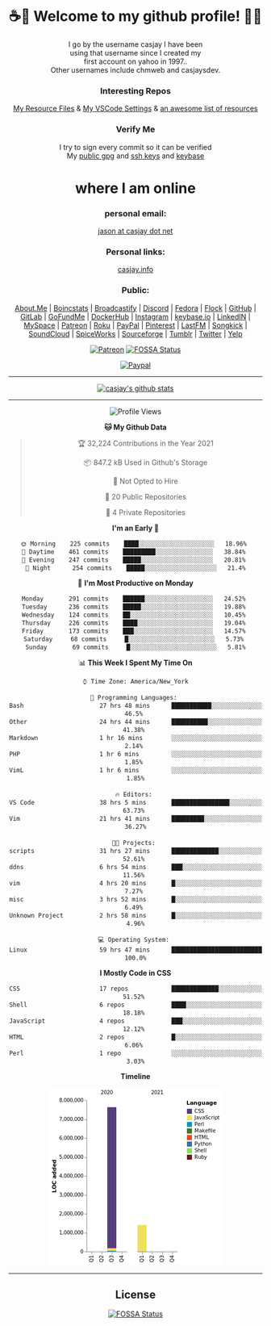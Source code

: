 <div align="center">  
  
# <strong> ☕👋 Welcome to my github profile! 👋🚀 </strong>  
  
I go by the username casjay I have been  
using that username since I created my  
first account on yahoo in 1997..  
Other usernames include chmweb and casjaysdev.  
  
### <strong> Interesting Repos </strong>  
[My Resource Files](https://github.com/casjay/resources) & 
[My VSCode Settings](https://github.com/casjay/vs-code) & 
[an awesome list of resources](https://github.com/casjay/awesome)
  
### <strong> Verify Me </strong>
I try to sign every commit so it can be verified  
My [public gpg](https://github.com/casjay/public/raw/master/jason.asc) and 
[ssh keys](https://github.com/casjay/public/raw/master/ssh_id.pub) and 
[keybase](https://keybase.io/casjay)  
  
# <strong> where I am online </strong>  
  
### <strong> personal email: </strong>  
[jason at casjay dot net](mailto:jason@casjay.net)  

### <strong> Personal links: </strong>  
[casjay.info](http://casjay.info)  
  
### <strong> Public: </strong>  
[About.Me](https://about.me/casjay) | 
[Boincstats](https://boincstats.com/en/page/profile/user/34665/) | 
[Broadcastify](http://www.radioreference.com/apps/user/?uid=184850) | 
[Discord](https://discord.gg/z2wS84v) | 
[Fedora](https://copr.fedorainfracloud.org/coprs/casjay) | 
[Flock](http://casjay.flock.com) | 
[GitHub](http://github.com/casjay) | 
[GitLab](http://gitlab.com/casjay) | 
[GoFundMe](https://www.gofundme.com/casjay) | 
[DockerHub](https://hub.docker.com/r/casjay/) | 
[Instagram](https://www.instagram.com/casjay/) | 
[keybase.io](http://keybase.io/casjay) | 
[LinkedIN](http://linkedin.com/in/casjay) | 
[MySpace](https://myspace.com/casjay) | 
[Patreon](https://www.patreon.com/casjay) | 
[Roku](https://my.roku.com/add/casjaysdev) | 
[PayPal](https://paypal.me/casjaysdev) | 
[Pinterest](https://www.pinterest.com/casjaysdev) | 
[LastFM](https://www.last.fm/user/Casjay) | 
[Songkick](https://www.songkick.com/users/casjay) | 
[SoundCloud](https://soundcloud.com/casjay) | 
[SpiceWorks](https://community.spiceworks.com/people/casjay) | 
[Sourceforge](https://sourceforge.net/u/chmweb/profile/) | 
[Tumblr](https://casjay.tumblr.com) | 
[Twitter](https://twitter.com/casjay) | 
[Yelp](https://www.yelp.com/user_details?userid=vSxaZZdqte5WhkOlsPqReQ)  
  
[![Patreon](https://img.shields.io/badge/patreon-donate-orange.svg)](https://www.patreon.com/casjay) [![FOSSA Status](https://app.fossa.com/api/projects/git%2Bgithub.com%2Fcasjay%2Fcasjay.svg?type=shield)](https://app.fossa.com/projects/git%2Bgithub.com%2Fcasjay%2Fcasjay?ref=badge_shield)

[![Paypal](https://img.shields.io/badge/Donate-PayPal-green.svg)](https://www.paypal.me/casjaysdev)  
  
---
[![casjay's github stats](https://gh-readme-stats.casjay.now.sh/api/?theme=dracula&username=casjay&show_icons=true)](https://github.com/casjay)  
  
---
<!--START_SECTION:waka-->
![Profile Views](http://img.shields.io/badge/Profile%20Views-1-blue)

**🐱 My Github Data** 

> 🏆 32,224 Contributions in the Year 2021
 > 
> 📦 847.2 kB Used in Github's Storage 
 > 
> 🚫 Not Opted to Hire
 > 
> 📜 20 Public Repositories 
 > 
> 🔑 4 Private Repositories  
 > 
**I'm an Early 🐤** 

```text
🌞 Morning    225 commits    ████░░░░░░░░░░░░░░░░░░░░░   18.96% 
🌆 Daytime    461 commits    █████████░░░░░░░░░░░░░░░░   38.84% 
🌃 Evening    247 commits    █████░░░░░░░░░░░░░░░░░░░░   20.81% 
🌙 Night      254 commits    █████░░░░░░░░░░░░░░░░░░░░   21.4%

```
📅 **I'm Most Productive on Monday** 

```text
Monday       291 commits    ██████░░░░░░░░░░░░░░░░░░░   24.52% 
Tuesday      236 commits    █████░░░░░░░░░░░░░░░░░░░░   19.88% 
Wednesday    124 commits    ██░░░░░░░░░░░░░░░░░░░░░░░   10.45% 
Thursday     226 commits    ████░░░░░░░░░░░░░░░░░░░░░   19.04% 
Friday       173 commits    ███░░░░░░░░░░░░░░░░░░░░░░   14.57% 
Saturday     68 commits     █░░░░░░░░░░░░░░░░░░░░░░░░   5.73% 
Sunday       69 commits     █░░░░░░░░░░░░░░░░░░░░░░░░   5.81%

```


📊 **This Week I Spent My Time On** 

```text
⌚︎ Time Zone: America/New_York

💬 Programming Languages: 
Bash                     27 hrs 48 mins      ███████████░░░░░░░░░░░░░░   46.5% 
Other                    24 hrs 44 mins      ██████████░░░░░░░░░░░░░░░   41.38% 
Markdown                 1 hr 16 mins        ░░░░░░░░░░░░░░░░░░░░░░░░░   2.14% 
PHP                      1 hr 6 mins         ░░░░░░░░░░░░░░░░░░░░░░░░░   1.85% 
VimL                     1 hr 6 mins         ░░░░░░░░░░░░░░░░░░░░░░░░░   1.85%

🔥 Editors: 
VS Code                  38 hrs 5 mins       ████████████████░░░░░░░░░   63.73% 
Vim                      21 hrs 41 mins      █████████░░░░░░░░░░░░░░░░   36.27%

🐱‍💻 Projects: 
scripts                  31 hrs 27 mins      █████████████░░░░░░░░░░░░   52.61% 
ddns                     6 hrs 54 mins       ███░░░░░░░░░░░░░░░░░░░░░░   11.56% 
vim                      4 hrs 20 mins       █░░░░░░░░░░░░░░░░░░░░░░░░   7.27% 
misc                     3 hrs 52 mins       █░░░░░░░░░░░░░░░░░░░░░░░░   6.49% 
Unknown Project          2 hrs 58 mins       █░░░░░░░░░░░░░░░░░░░░░░░░   4.96%

💻 Operating System: 
Linux                    59 hrs 47 mins      █████████████████████████   100.0%

```

**I Mostly Code in CSS** 

```text
CSS                      17 repos            █████████████░░░░░░░░░░░░   51.52% 
Shell                    6 repos             ████░░░░░░░░░░░░░░░░░░░░░   18.18% 
JavaScript               4 repos             ███░░░░░░░░░░░░░░░░░░░░░░   12.12% 
HTML                     2 repos             █░░░░░░░░░░░░░░░░░░░░░░░░   6.06% 
Perl                     1 repo              ░░░░░░░░░░░░░░░░░░░░░░░░░   3.03%

```


**Timeline**

![Chart not found](https://raw.githubusercontent.com/casjay/casjay/master/charts/bar_graph.png) 


<!--END_SECTION:waka-->
  
---

## License
[![FOSSA Status](https://app.fossa.com/api/projects/git%2Bgithub.com%2Fcasjay%2Fcasjay.svg?type=large)](https://app.fossa.com/projects/git%2Bgithub.com%2Fcasjay%2Fcasjay?ref=badge_large)

</div>  
